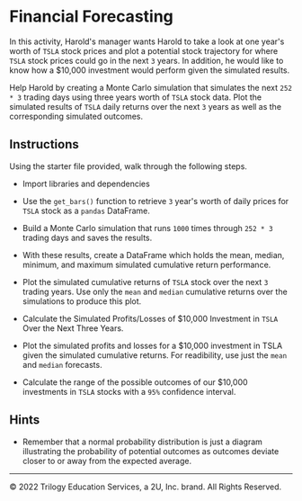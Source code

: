 # Financial Forecasting

In this activity, Harold's manager wants Harold to take a look at one year's worth of `TSLA` stock prices and plot a potential stock trajectory for where `TSLA` stock prices could go in the next `3` years. In addition, he would like to know how a $10,000 investment would perform given the simulated results.

Help Harold by creating a Monte Carlo simulation that simulates the next `252 * 3` trading days using three years worth of `TSLA` stock data. Plot the simulated results of `TSLA` daily returns over the next `3` years as well as the corresponding simulated outcomes.

## Instructions

Using the starter file provided, walk through the following steps.

* Import libraries and dependencies

* Use the `get_bars()` function to retrieve `3` year's worth of daily prices for `TSLA` stock as a `pandas` DataFrame.

* Build a Monte Carlo simulation that runs `1000` times through `252 * 3` trading days and saves the results.

* With these results, create a DataFrame which holds the mean, median, minimum, and maximum simulated cumulative return performance.

* Plot the simulated cumulative returns of `TSLA` stock over the next `3` trading years. Use only the `mean` and `median` cumulative returns over the simulations to produce this plot.

* Calculate the Simulated Profits/Losses of $10,000 Investment in `TSLA` Over the Next Three Years.

* Plot the simulated profits and losses for a $10,000 investment in TSLA given the simulated cumulative returns. For readibility, use just the `mean` and `median` forecasts.

* Calculate the range of the possible outcomes of our $10,000 investments in `TSLA` stocks with a `95%` confidence interval.

## Hints

* Remember that a normal probability distribution is just a diagram illustrating the probability of potential outcomes as outcomes deviate closer to or away from the expected average.

---

© 2022 Trilogy Education Services, a 2U, Inc. brand. All Rights Reserved.
